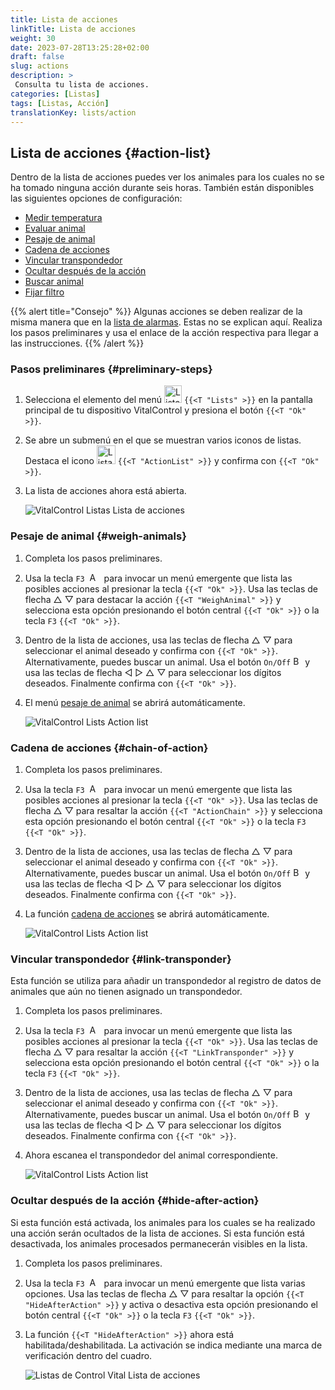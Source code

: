 ```yaml
---
title: Lista de acciones
linkTitle: Lista de acciones
weight: 30
date: 2023-07-28T13:25:28+02:00
draft: false
slug: actions
description: >
 Consulta tu lista de acciones.
categories: [Listas]
tags: [Listas, Acción]
translationKey: lists/action
---
```

## Lista de acciones {#action-list}

Dentro de la lista de acciones puedes ver los animales para los cuales no se ha tomado ninguna acción durante seis horas. También están disponibles las siguientes opciones de configuración:

- [Medir temperatura](../alarm/#take-temperature)
- [Evaluar animal](../alarm/#rate-animal)
- [Pesaje de animal](#weigh-animals)
- [Cadena de acciones](#chain-of-action)
- [Vincular transpondedor](#link-transponder)
- [Ocultar después de la acción](#hide-after-action)
- [Buscar animal](../alarm/#search-animal)
- [Fijar filtro](../alarm/#set-filter)

{{% alert title="Consejo" %}}
Algunas acciones se deben realizar de la misma manera que en la [lista de alarmas](../alarm). Estas no se explican aquí. Realiza los pasos preliminares y usa el enlace de la acción respectiva para llegar a las instrucciones.
{{% /alert %}}

### Pasos preliminares {#preliminary-steps}

1. Selecciona el elemento del menú <img src="/icons/main/lists.svg" width="28" align="bottom" alt="Listas" />  `{{<T "Lists" >}}` en la pantalla principal de tu dispositivo VitalControl y presiona el botón `{{<T "Ok" >}}`.

2. Se abre un submenú en el que se muestran varios iconos de listas. Destaca el icono <img src="/icons/lists/actionlist.svg" width="30" align="bottom" alt="Lista de acciones" /> `{{<T "ActionList" >}}` y confirma con `{{<T "Ok" >}}`.

3. La lista de acciones ahora está abierta.

   ![VitalControl Listas Lista de acciones](../images/firststeps3.png "Pasos preliminares")

### Pesaje de animal {#weigh-animals}

1. Completa los pasos preliminares.

2. Usa la tecla `F3` &nbsp;<img src="/icons/footer/open-popup.svg" width="15" align="bottom" alt="Abrir popup" />&nbsp; para invocar un menú emergente que lista las posibles acciones al presionar la tecla `{{<T "Ok" >}}`. Usa las teclas de flecha △ ▽ para destacar la acción `{{<T "WeighAnimal" >}}` y selecciona esta opción presionando el botón central `{{<T "Ok" >}}` o la tecla `F3` `{{<T "Ok" >}}`.

3. Dentro de la lista de acciones, usa las teclas de flecha △ ▽ para seleccionar el animal deseado y confirma con `{{<T "Ok" >}}`. Alternativamente, puedes buscar un animal. Usa el botón `On/Off` <img src="/icons/footer/search.svg" width="15" align="bottom" alt="Buscar" /> y usa las teclas de flecha ◁ ▷ △ ▽ para seleccionar los dígitos deseados. Finalmente confirma con `{{<T "Ok" >}}`.

4. El menú [pesaje de animal](/es/docs/actions/record-weight/) se abrirá automáticamente.

   ![VitalControl Lists Action list](../images/weightanimals.png "Pesar animales")

### Cadena de acciones {#chain-of-action}

1. Completa los pasos preliminares.

2. Usa la tecla `F3` &nbsp;<img src="/icons/footer/open-popup.svg" width="15" align="bottom" alt="Abrir menú emergente" />&nbsp; para invocar un menú emergente que lista las posibles acciones al presionar la tecla `{{<T "Ok" >}}`. Usa las teclas de flecha △ ▽ para resaltar la acción `{{<T "ActionChain" >}}` y selecciona esta opción presionando el botón central `{{<T "Ok" >}}` o la tecla `F3` `{{<T "Ok" >}}`.

3. Dentro de la lista de acciones, usa las teclas de flecha △ ▽ para seleccionar el animal deseado y confirma con `{{<T "Ok" >}}`. Alternativamente, puedes buscar un animal. Usa el botón `On/Off` <img src="/icons/footer/search.svg" width="15" align="bottom" alt="Buscar" /> y usa las teclas de flecha ◁ ▷ △ ▽ para seleccionar los dígitos deseados. Finalmente confirma con `{{<T "Ok" >}}`.

4. La función [cadena de acciones](../../chain-of-actions) se abrirá automáticamente.

   ![VitalControl Lists Action list](../images/chainofaction.png "Cadena de acciones")

### Vincular transpondedor {#link-transponder}

Esta función se utiliza para añadir un transpondedor al registro de datos de animales que aún no tienen asignado un transpondedor.

1. Completa los pasos preliminares.

2. Usa la tecla `F3` &nbsp;<img src="/icons/footer/open-popup.svg" width="15" align="bottom" alt="Abrir menú emergente" />&nbsp; para invocar un menú emergente que lista las posibles acciones al presionar la tecla `{{<T "Ok" >}}`. Usa las teclas de flecha △ ▽ para resaltar la acción `{{<T "LinkTransponder" >}}` y selecciona esta opción presionando el botón central `{{<T "Ok" >}}` o la tecla `F3` `{{<T "Ok" >}}`.

3. Dentro de la lista de acciones, usa las teclas de flecha △ ▽ para seleccionar el animal deseado y confirma con `{{<T "Ok" >}}`. Alternativamente, puedes buscar un animal. Usa el botón `On/Off` <img src="/icons/footer/search.svg" width="15" align="bottom" alt="Buscar" /> y usa las teclas de flecha ◁ ▷ △ ▽ para seleccionar los dígitos deseados. Finalmente confirma con `{{<T "Ok" >}}`.

4. Ahora escanea el transpondedor del animal correspondiente.

   ![VitalControl Lists Action list](../images/linktransponder.png "Vincular transpondedor")

### Ocultar después de la acción {#hide-after-action}

Si esta función está activada, los animales para los cuales se ha realizado una acción serán ocultados de la lista de acciones. Si esta función está desactivada, los animales procesados permanecerán visibles en la lista.

1. Completa los pasos preliminares.

2. Usa la tecla `F3` &nbsp;<img src="/icons/footer/open-popup.svg" width="15" align="bottom" alt="Acciones" />&nbsp; para invocar un menú emergente que lista varias opciones. Usa las teclas de flecha △ ▽ para resaltar la opción `{{<T "HideAfterAction" >}}` y activa o desactiva esta opción presionando el botón central `{{<T "Ok" >}}` o la tecla `F3` `{{<T "Ok" >}}`.

3. La función `{{<T "HideAfterAction" >}}` ahora está habilitada/deshabilitada. La activación se indica mediante una marca de verificación dentro del cuadro.

   ![Listas de Control Vital Lista de acciones](../images/hideafteraction.png "Ocultar después de la acción")
